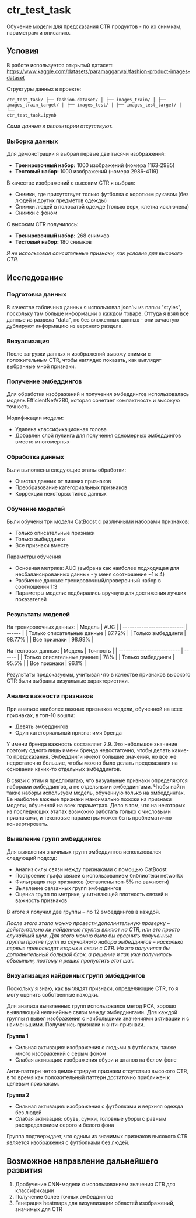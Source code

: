 # ctr_test_task
Обучение модели для предсказания CTR продуктов - по их снимкам, параметрам и описанию.

## Условия

В работе используется открытый датасет: https://www.kaggle.com/datasets/paramaggarwal/fashion-product-images-dataset

Структуры данных в проекте:

<code>ctr_test_task/
├── fashion-dataset/
│   ├── images_train/
│   ├── images_train_target/
│   ├── images_test/
│   ├── images_test_target/
│   └── ctr_test_task.ipynb
</code>

<i>Сами данные в репозитории отсутствуют.</i>

### Выборка данных
Для демонстрации я выбрал первые две тысячи изображений:
- <b>Тренировочный набор:</b> 1000 изображений (номера 1163-2985)
- <b>Тестовый набор:</b> 1000 изображений (номера 2986-4119)

В качестве изображений с высоким CTR я выбрал:
- Снимки, где присутствует только футболка с коротким рукавом (без людей и других предметов одежды)
- Снимки людей в полосатой одежде (только верх, клетка исключена)
- Снимки с фоном

С высоким CTR получилось:
- <b>Тренировочный набор:</b> 268 снимков
- <b>Тестовый набор:</b> 180 снимков

<i>Я не использовал описательные признаки, как условие для высокого CTR.</i>

## Исследование

### Подготовка данных
В качестве табличных данных я использовал json'ы из папки "styles", поскольку там больше информации о каждом товаре. Оттуда я взял все данные из раздела "data", но без вложенных данных - они зачастую дублируют информацию из верхнего раздела.

### Визуализация
После загрузки данных и изображений вывожу снимки с положительным CTR, чтобы наглядно показать, как выглядят выбранные мной признаки.

### Получение эмбеддингов
Для обработки изображений и получения эмбеддингов использовалась модель EfficientNetV2B0, которая сочетает компактность и высокую точность.

Модификации модели:
- Удалена классификационная голова
- Добавлен слой пулинга для получения одномерных эмбеддингов вместо многомерных

### Обработка данных
Были выполнены следующие этапы обработки:
- Очистка данных от лишних признаков
- Преобразование категориальных признаков
- Коррекция некоторых типов данных

### Обучение моделей
Были обучены три модели CatBoost с различными наборами признаков:
- Только описательные признаки
- Только эмбеддинги
- Все признаки вместе

Параметры обучения
- Основная метрика: AUC (выбрана как наиболее подходящая для несбалансированных данных - у меня соотношение ~1 к 4)
- Разбиение данных: тренировочный/проверочный набор в соотношении 1:3
- Параметры модели: подбирались вручную для достижения лучших показателей

### Результаты моделей
На тренировочных данных:
| Модель | AUC |
| -------------------------- | ------ |
| Только описательные данные | 87.72% |
| Только эмбеддинги | 98.77% |
| Все признаки | 98.99% |

На тестовых данных:
| Модель | Точность |
| -------------------------- | ------ |
| Только описательные данные | 78% |
| Только эмбеддинги | 95.5% |
| Все признаки | 96.1% |

Результаты предсказуемы, учитывая что в качестве признаков высокого CTR были выбраны визуальные характеристики.

### Анализ важности признаков

При анализе наиболее важных признаков модели, обученной на всех признаках, в топ-10 вошли:
- Девять эмбеддингов
- Один категориальный призна: имя бренда

У имени бренда важность составляет 2.9. Это небольшое значение поэтому одного лишь имени бренда недостаточно, чтобы делать какие-то предсказания.
Эмбеддинги имеют большие значения, но все же недостаточно большие, чтобы можно было делать предсказания на основании каких-то отдельных эмбеддингов.

В связи с этим я предполагаю, что визуальные признаки определяются наборами эмбеддингов, а не отдельными эмбеддингами.
Чтобы найти такие наборы используем модель, обученную только на эмбеддингах. Ее наиболее важные признаки максимально похожи на признаки модели, обученной на всех параметрах. Дело в том, что на некоторых из последующих этапах возможно работать только с числовыми признаками, и текстовые параметры может быть проблематично конвертировать.

### Выявление групп эмбеддингов

Для выявления значимых групп эмбеддингов использовался следующий подход:
- Анализ силы связи между признаками с помощью CatBoost
- Построение графа связей с использованием библиотеки networkx
- Фильтрация пар признаков (оставлены топ-5% по важности)
- Выявление связанных групп эмбеддингов
- Оценка групп по метрике, учитывающей плотность связей и важность признаков

В итоге я получил две группы – по 12 эмбеддингов в каждой.

<i>После этого этапа можно провести дополнительную проверку – действительно ли найденные группы влияют на CTR, или это просто случайный шум. Для этого можно было бы сравнить полученные группы против групп из случайного набора эмбеддингов – насколько первые превосходят вторых в связи с CTR. Но это получился бы дополнительный большой блок, а решение и так уже получилось объемным, поэтому я решил пропустить этот шаг.</i>

### Визуализация найденных групп эмбеддингов

Поскольку я знаю, как выглядят признаки, определяющие CTR, то я могу оценить собственные находки.

Для анализа выявленных групп использовался метод PCA, хорошо выявляющий нелинейные связи между эмбеддингами. Для каждой группы я вывел изображения с наибольшими значениями активации и с наименьшими. Получились признаки и анти-признаки.

<b>Группа 1</b>
- Сильная активация: изображения с людьми в футболках, также много изображений с серым фоном
- Слабая активация: изображения обуви и штанов на белом фоне

Анти-паттерн четко демонстрирует признаки отсутствия высокого CTR, в то время как положительный паттерн достаточно приближен к целевым признакам.

<b>Группа 2</b>
- Сильная активация: изображения с футболками и верхняя одежда без людей
- Слабая активация: обувь, сумки, головные уборы с равным распределением серого и белого фона

Группа подтверждает, что одним из значимых признаков высокого CTR является изображения с футболками без людей.

## Возможное направление дальнейшего развития
1. Дообучение CNN-модели с использованием значения CTR для классификации
2. Получение более точных эмбеддингов
3. Генерация heatmaps для визуализации областей изображений, значимых для CTR
